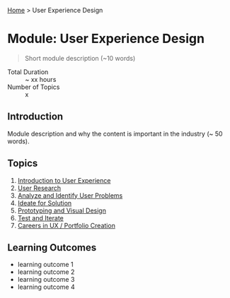 [Home](../index.md) > User Experience Design

# Module: User Experience Design

> Short module description (~10 words)

<dl>
<dt>Total Duration</dt>
<dd>~ xx hours</dd>
<dt>Number of Topics</dt>
<dd>x</dd>
</dl>

## Introduction

Module description and why the content is important in the industry (~ 50 words).

## Topics

1. [Introduction to User Experience](./01-topic-a.md)
2. [User Research](./01-topic-a.md)
3. [Analyze and Identify User Problems](./01-topic-a.md)
4. [Ideate for Solution](./01-topic-a.md)
5. [Prototyping and Visual Design](./01-topic-a.md)
6. [Test and Iterate](./01-topic-a.md)
7. [Careers in UX / Portfolio Creation](./01-topic-a.md)

## Learning Outcomes

- learning outcome 1
- learning outcome 2
- learning outcome 3
- learning outcome 4

